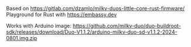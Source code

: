 Based on https://gitlab.com/dzamlo/milkv-duos-little-core-rust-firmware/
Playground for Rust with https://embassy.dev

Works with Arduino image: https://github.com/milkv-duo/duo-buildroot-sdk/releases/download/Duo-V1.1.2/arduino-milkv-duo-sd-v1.1.2-2024-0801.img.zip
